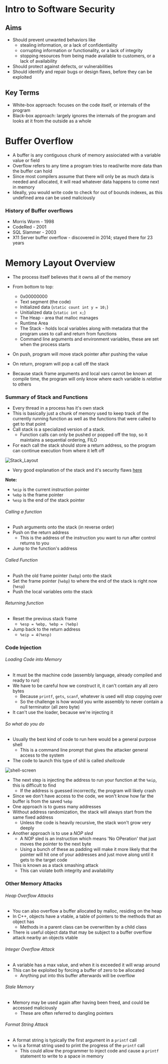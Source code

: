 # Intro to Software Security

## Aims
- Should prevent unwanted behaviors like
  - stealing information, or a lack of confidentiality
  - corrupting information or functionality, or a lack of integrity
  - stopping resources from being made available to customers, or a lack of availability
- Should protect against defects, or vulnerabilities
- Should identify and repair bugs or design flaws, before they can be exploited

## Key Terms
- White-box approach: focuses on the code itself, or internals of the program
- Black-box approach: largely ignores the internals of the program and looks at it from the outside as a whole  

# Buffer Overflow
- A buffer is any contiguous chunk of memory assiociated with a variable value or field
- Overflow refers to any time a program tries to read/write more data than the buffer can hold
- Since most compilers assume that there will only be as much data is needed and allocated, it will read whatever data happens to come next in memory
- Ideally, you would write code to check for out of bounds indexes, as this undefined area can be used maliciously

### History of Buffer overflows

- Morris Worm - 1998
- CodeRed - 2001
- SQL Slammer - 2003
- X11 Server buffer overflow - discovered in 2014; stayed there for 23 years

# Memory Layout Overview
- The process itself believes that it owns all of the memory

- From bottom to top:
  - 0x00000000
  - Text segment (the code)
  - Initialized data (`static count int y = 10;`)
  - Unitialized data (`static int x;`)
  - The Heap - area that malloc manages
  - Runtime Area
  - The Stack - holds local variables along with metadata that the program uses to call and return from functions
  - Command line arguments and environment variables, these are set when the process starts

- On push, program will move stack pointer after pushing the value
- On return, program will pop a call off the stack
- Because stack frame arguments and local vars cannot be known at compile time, the program will only know where each variable is *relative* to others

### Summary of Stack and Functions
- Every thread in a process has it's own stack
- This is basically just a chunk of memory used to keep track of the currently running function as well as the functions that were called to get to that point
- Call stack is a specialized version of a stack.
  - Function calls can only be pushed or popped off the top, so it maintains a sequential ordering, FILO
- For each call the stack should store a return address, so the program can continue execution from where it left off

![Stack_Layout](./stack_layout.jpg)

- Very good explanation of the stack and it's security flaws [here](http://arstechnica.com/security/2015/08/how-security-flaws-work-the-buffer-overflow/)

**Note:** 
- `%eip` is the current instruction pointer 
- `%ebp` is the frame pointer
- `%esp` is the end of the stack pointer

###### Calling a function
- Push arguments onto the stack (in reverse order)
- Push on the return address
  - This is the address of the instruction you want to run after control returns to you
- Jump to the function's address    

###### Called Function
- Push the old frame pointer (`%ebp`) onto the stack
- Set the frame pointer (`%ebp`) to where the end of the stack is right now (`%esp`)
- Push the local variables onto the stack

###### Returning function
- Reset the previous stack frame
  - `%esp = %ebp, %ebp = (%ebp)`
- Jump back to the return address
  - `%eip = 4(%esp)`



### Code Injection

###### Loading Code into Memory
- It must be the machine code (assembly language, already compiled and ready to run)
- We have to be careful how we construct it, it can't contain any all zero bytes
  - Because `printf`, `gets`, `scanf`, whatever is used will stop copying over
  - So the challenge is how would you write assembly to never contain a null terminator (all zero byte)
- It can't use the loader, because we're injecting it

###### So what do you do
- Usually the best kind of code to run here would be a general purpose shell
  - This is a command line prompt that gives the attacker general access to the system
- The code to launch this type of shll is called *shellcode*

![shell-screen](./shell_to_assembly.png)

- The next step is injecting the address to run your function at the `%eip`, this is difficult to find
  - If the address is guessed incorrectly, the program will likely crash
- Since we don't have access to the code, we won't know how far the buffer is from the saved `%ebp`
- One approach is to guess many addresses
- Without address randomization, the stack will always start from the same fixed address
  - Unless the code is heavily recursive, the stack won't grow very deeply
- Another approach is to use a *NOP sled*
  - A NOP sled is an instruction which means 'No OPeration' that just moves the pointer to the next byte
  - Using a bunch of these as padding will make it more likely that the pointer will hit one of your addresses and just move along until it gets to the target code
- This is known as a stack smashing attack
  - This can violate both integrity and availability

### Other Memory Attacks
###### Heap Overflow Attacks
- You can also overflow a buffer allocated by malloc, residing on the heap
- In C++, objects have a vtable, a table of pointers to the methods that an object has
  - Methods in a parent class can be overwritten by a child class
- There is useful object data that may be subject to a buffer overflow attack nearby an objects vtable

###### Integer Overflow Attack
- A variable has a max value, and when it is exceeded it will wrap around
- This can be exploited by forcing a buffer of zero to be allocated
  - Anything put into this buffer afterwards will be overflow

###### Stale Memory
- Memory may be used again after having been freed, and could be accessed maliciously
  - These are often referred to dangling pointers

###### Format String Attack
- A format string is typically the first argument in a  `printf` call
- `%n` is a format string used to print the progress of the `printf` call
  - This could allow the programmer to inject code and cause a `printf` statement to write to a space in memory

